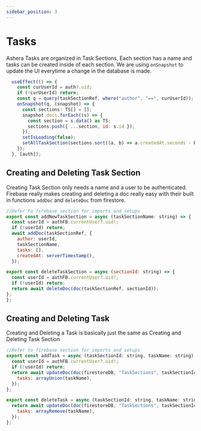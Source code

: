 ```yaml
---
sidebar_position: 3
---
```


# Tasks

Ashera Tasks are organized in Task Sections, Each section has a name and tasks can be created inside of each section.
We are using `onSnapshot` to update the UI everytime a change in the database is made.

```jsx
  useEffect(() => {
    const curUserId = auth?.uid;
    if (!curUserId) return;
    const q = query(taskSectionRef, where("author", "==", curUserId));
    onSnapshot(q, (snapshot) => {
      const sections: TS[] = [];
      snapshot.docs.forEach((s) => {
        const section = s.data() as TS;
        sections.push({ ...section, id: s.id });
      });
      setIsLoading(false);
      setAllTaskSection(sections.sort((a, b) => a.createdAt.seconds - b.createdAt.seconds));
    });
  }, [auth]);
```

## Creating and Deleting Task Section

Creating Task Section only needs a name and a user to be authenticated. Firebase really makes creating and deleting a doc really easy with their built in functions `addDoc` and `deleteDoc` from firestore.

```jsx
//Refer to firebase section for imports and setups
export const addNewTaskSection = async (taskSectionName: string) => {
  const userId = authFB.currentUser?.uid!;
  if (!userId) return;
  await addDoc(taskSectionRef, {
    author: userId,
    taskSectionName,
    tasks: [],
    createdAt: serverTimestamp(),
  });

export const deleteTaskSection = async (sectionId: string) => {
  const userId = authFB.currentUser?.uid!;
  if (!userId) return;
  return await deleteDoc(doc(taskSectionRef, sectionId));
};
};
```

## Creating and Deleting Task

Creating and Deleting a Task is basically just the same as Creating and Deleting Task Section

```jsx
//Refer to firebase section for imports and setups
export const addTask = async (taskSectionId: string, taskName: string) => {
  const userId = authFB.currentUser?.uid!;
  if (!userId) return;
  return await updateDoc(doc(firestoreDB, "TaskSections", taskSectionId), {
    tasks: arrayUnion(taskName),
  });
};

export const deleteTask = async (taskSectionId: string, taskName: string) => {
  return await updateDoc(doc(firestoreDB, "TaskSections", taskSectionId), {
    tasks: arrayRemove(taskName),
  });
};
```
